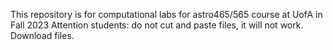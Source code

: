 This repository is for computational labs for astro465/565 course at UofA in Fall 2023
Attention students: do not cut and paste files, it will not work. Download files.
